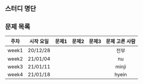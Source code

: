 ## 스터디 명단

## 문제 목록


주차|시작 요일|문제1|문제2|문제3|문제 고른 사람
:---:|:---:|:---:|:---:|:---:|:---:
week1|20/12/28||||전부
week2|21/01/04||||nu
week3|21/01/11||||minji
week4|21/01/18||||hyein
